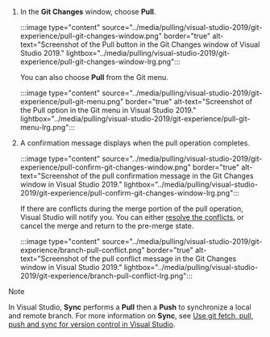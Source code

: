 
1. In the **Git Changes** window, choose **Pull**.

   :::image type="content" source="../media/pulling/visual-studio-2019/git-experience/pull-git-changes-window.png" border="true" alt-text="Screenshot of the Pull button in the Git Changes window of Visual Studio 2019." lightbox="../media/pulling/visual-studio-2019/git-experience/pull-git-changes-window-lrg.png":::

   You can also choose **Pull** from the Git menu.

   :::image type="content" source="../media/pulling/visual-studio-2019/git-experience/pull-git-menu.png" border="true" alt-text="Screenshot of the Pull option in the Git menu in Visual Studio 2019." lightbox="../media/pulling/visual-studio-2019/git-experience/pull-git-menu-lrg.png":::

1. A confirmation message displays when the pull operation completes.

   :::image type="content" source="../media/pulling/visual-studio-2019/git-experience/pull-confirm-git-changes-window.png" border="true" alt-text="Screenshot of the pull confirmation message in the Git Changes window in Visual Studio 2019." lightbox="../media/pulling/visual-studio-2019/git-experience/pull-confirm-git-changes-window-lrg.png":::

   If there are conflicts during the merge portion of the pull operation, Visual Studio will notify you. You can either [resolve the conflicts](../merging.md?tabs=visual-studio), or cancel the merge and return to the pre-merge state.

   :::image type="content" source="../media/pulling/visual-studio-2019/git-experience/branch-pull-conflict.png" border="true" alt-text="Screenshot of the pull conflict message in the Git Changes window in Visual Studio 2019." lightbox="../media/pulling/visual-studio-2019/git-experience/branch-pull-conflict-lrg.png":::

> [!NOTE]
> In Visual Studio, **Sync** performs a **Pull** then a **Push** to synchronize a local and remote branch. For more information on **Sync**, see [Use git fetch, pull, push and sync for version control in Visual Studio](/visualstudio/version-control/git-fetch-pull-sync).
